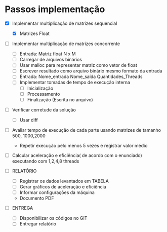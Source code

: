 # Passos implementação


- [X] Implementar multiplicação de matrizes sequencial
    - [X] Matrizes Float

- [ ] Implementar multiplicação de matrizes concorrente
    - [ ] Entrada: Matriz float N x M
    - [ ] Carregar de arquivos binários
    - [ ] Usar malloc para representar matriz como vetor de float
    - [ ] Escrever resultado como arquivo binário mesmo formato da entrada
    -[ ] Entrada: Nome_entrada Nome_saída Quantidades_Threads
    -[ ] Implementar tomadas de tempo de execução interna
        -[ ] Inicialização
        -[ ] Processamento
        -[ ] Finalização (Escrita no arquivo)
- [ ] Verificar corretude da solução
    - [ ] Usar diff <arq1> <arq2>

- [ ] Avaliar tempo de execução de cada parte usando matrizes de tamanho 500, 1000,2000
    - Repetir execução pelo menos 5 vezes e registrar valor médio

- [ ] Calcular aceleração e eficiência( de acordo com o enunciado) executando com 1,2,4,8 threads

- [ ] RELATÓRIO
    - [ ] Registrar os dados levantados em TABELA 
    - [ ] Gerar gráficos de aceleração e eficiência
    - [ ] Informar configurações da máquina
    - Documento PDF

- [ ] ENTREGA
    -[ ] Disponibilizar os códigos no GIT
    -[ ] Entregar relatório